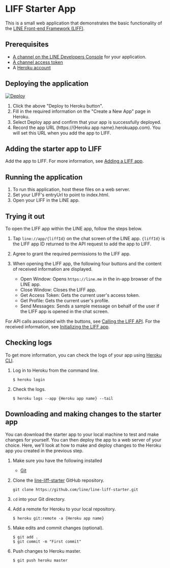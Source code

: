 # LIFF Starter App

This is a small web application that demonstrates the basic functionality of the [LINE Front-end Framework (LIFF)](https://developers.line.me/en/docs/liff/overview/). 

## Prerequisites
* [A channel on the LINE Developers Console](https://developers.line.me/en/docs/liff/getting-started/) for your application.
* [A channel access token](https://developers.line.me/en/docs/liff/getting-started/#preparing-channel-access-token)
* A [Heroku account](https://www.heroku.com)

## Deploying the application

[![Deploy](https://www.herokucdn.com/deploy/button.svg)](https://heroku.com/deploy?template=https://github.com/MXSHOOT/line-liff.git)

1. Click the above "Deploy to Heroku button".
2. Fill in the required information on the "Create a New App" page in Heroku.
3. Select Deploy app and confirm that your app is successfully deployed.
4. Record the app URL (https://{Heroku app name}.herokuapp.com). You will set this URL when you add the app to LIFF.

## Adding the starter app to LIFF

Add the app to LIFF. For more information, see [Adding a LIFF app](https://developers.line.me/en/docs/liff/registering-liff-apps/).

## Running the application

1. To run this application, host these files on a web server.
2. Set your LIFF's entryUrl to point to index.html.
3. Open your LIFF in the LINE app.


## Trying it out

To open the LIFF app within the LINE app, follow the steps below.

1. Tap `line://app/{liffId}` on the chat screen of the LINE app. `{liffId}` is the LIFF app ID returned to the API request to add the app to LIFF.

2. Agree to grant the required permissions to the LIFF app.

3. When opening the LIFF app, the following four buttons and the content of received information are displayed.

    - Open Window: Opens `https://line.me` in the in-app browser of the LINE app.
    - Close Window: Closes the LIFF app.
    - Get Access Token: Gets the current user's access token.
    - Get Profile: Gets the current user's profile.
    - Send Messages: Sends a sample message on behalf of the user if the LIFF app is opened in the chat screen.


For API calls associated with the buttons, see [Calling the LIFF API](https://developers.line.me/en/docs/liff/developing-liff-apps#calling-liff-api). For the received information, see [Initializing the LIFF app](https://developers.line.me/en/docs/liff/developing-liff-apps#initializing-liff-app).

## Checking logs

To get more information, you can check the logs of your app using [Heroku CLI][heroku-cli].

1. Log in to Heroku from the command line.

    ```shell
    $ heroku login
    ```

1. Check the logs.

    ```shell
    $ heroku logs --app {Heroku app name} --tail
    ```

## Downloading and making changes to the starter app

You can download the starter app to your local machine to test and make changes for yourself. You can then deploy the app to a web server of your choice. Here, we'll look at how to make and deploy changes to the Heroku app you created in the previous step.

1. Make sure you have the following installed
    - [Git](https://git-scm.com/)

1. Clone the [line-liff-starter](https://github.com/line/line-liff-starter) GitHub repository.

    ```shell
    git clone https://github.com/line/line-liff-starter.git
    ```

1. `cd` into your Git directory.
1. Add a remote for Heroku to your local repository.

    ```shell
    $ heroku git:remote -a {Heroku app name}
    ```

1. Make edits and commit changes (optional).

    ```shell
    $ git add .
    $ git commit -m "First commit"
    ```

1. Push changes to Heroku master.

    ```shell
    $ git push heroku master


[console]: /console/ 
[heroku]: https://www.heroku.com/
[heroku-cli]: https://devcenter.heroku.com/articles/heroku-cli
